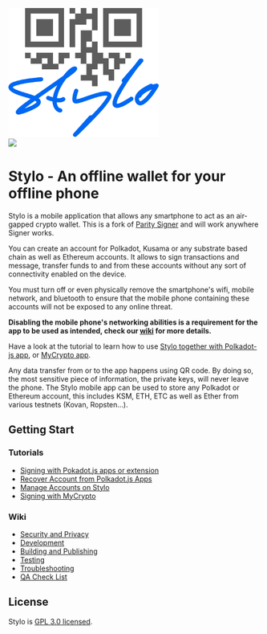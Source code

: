 ![](./res/stylo-logos/stylo_logo-black-blue.png)  
[<img src="./res/github-badge.png" width="250"/>](https://github.com/stylo-app/stylo/releases)
<!-- [<img src="./res/google-play-badge.png" width="250"/>]()
[<img src="./res/app-store-badge.png" width="250"/>]() -->

# Stylo - An offline wallet for your offline phone

Stylo is a mobile application that allows any smartphone to act as an air-gapped crypto wallet. This is a fork of [Parity Signer](https://github.com/paritytech/parity-signer) and will work anywhere Signer works.

You can create an account for Polkadot, Kusama or any substrate based chain as well as Ethereum accounts. It allows to sign transactions and message, transfer funds to and from these accounts without any sort of connectivity enabled on the device.

You must turn off or even physically remove the smartphone's wifi, mobile network, and bluetooth to ensure that the mobile phone containing these accounts will not be exposed to any online threat.

**Disabling the mobile phone's networking abilities is a requirement for the app to be used as intended, check our [wiki](./docs/wiki/Security-And-Privacy.md) for more details.**

Have a look at the tutorial to learn how to use [Stylo together with Polkadot-js app](./docs/tutorials/Kusama-tutorial.md),  or [MyCrypto app](./docs/tutorials/MyCrypto-tutorial.md).

Any data transfer from or to the app happens using QR code. By doing so, the most sensitive piece of information, the private keys, will never leave the phone. The Stylo mobile app can be used to store any Polkadot or Ethereum account, this includes KSM, ETH, ETC as well as Ether from various testnets (Kovan, Ropsten...).

## Getting Start

### Tutorials

- [Signing with Pokadot.js apps or extension](./docs/tutorials/Kusama-tutorial.md)
- [Recover Account from Polkadot.js Apps](./docs/tutorials/Recover-Account-Polkadotjs.md)
- [Manage Accounts on Stylo](./docs/tutorials/Hierarchical-Deterministic-Key-Derivation.md)
- [Signing with MyCrypto](./docs/tutorials/MyCrypto-tutorial.md)
<!-- - [Update New Network](./docs/tutorials/New-Network.md)-->

### Wiki

- [Security and Privacy](./docs/wiki/Security-And-Privacy.md)
- [Development](./docs/wiki/Development.md)
- [Building and Publishing](./docs/wiki/Building-And-Publishing.md)
- [Testing](./docs/wiki/Test.md)
- [Troubleshooting](./docs/wiki/Troubleshooting.md)
- [QA Check List](./docs/wiki/QA.md)

## License

Stylo is [GPL 3.0 licensed](LICENSE).
